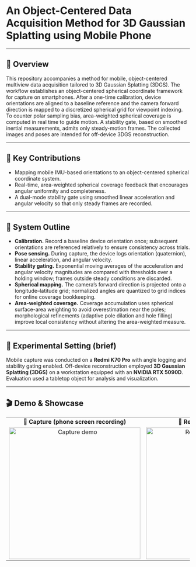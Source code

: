 # An Object-Centered Data Acquisition Method for 3D Gaussian Splatting using Mobile Phone

---

## 🔎 Overview
This repository accompanies a method for mobile, object-centered multiview data acquisition tailored to 3D Gaussian Splatting (3DGS). The workflow establishes an object-centered spherical coordinate framework for capture on smartphones. After a one-time calibration, device orientations are aligned to a baseline reference and the camera forward direction is mapped to a discretized spherical grid for viewpoint indexing. To counter polar sampling bias, area-weighted spherical coverage is computed in real time to guide motion. A stability gate, based on smoothed inertial measurements, admits only steady-motion frames. The collected images and poses are intended for off-device 3DGS reconstruction.

---

## 🧭 Key Contributions
- Mapping mobile IMU-based orientations to an object-centered spherical coordinate system.  
- Real-time, area-weighted spherical coverage feedback that encourages angular uniformity and completeness.  
- A dual-mode stability gate using smoothed linear acceleration and angular velocity so that only steady frames are recorded.

---

## 🧩 System Outline
- **Calibration.** Record a baseline device orientation once; subsequent orientations are referenced relatively to ensure consistency across trials.  
- **Pose sensing.** During capture, the device logs orientation (quaternion), linear acceleration, and angular velocity.  
- **Stability gating.** Exponential moving averages of the acceleration and angular velocity magnitudes are compared with thresholds over a holding window; frames outside steady conditions are discarded.  
- **Spherical mapping.** The camera’s forward direction is projected onto a longitude–latitude grid; normalized angles are quantized to grid indices for online coverage bookkeeping.  
- **Area-weighted coverage.** Coverage accumulation uses spherical surface-area weighting to avoid overestimation near the poles; morphological refinements (adaptive pole dilation and hole filling) improve local consistency without altering the area-weighted measure.

---

## 🧪 Experimental Setting (brief)
Mobile capture was conducted on a **Redmi K70 Pro** with angle logging and stability gating enabled. Off-device reconstruction employed **3D Gaussian Splatting (3DGS)** on a workstation equipped with an **NVIDIA RTX 5090D**. Evaluation used a tabletop object for analysis and visualization.

---

## 🎬 Demo & Showcase

<table>
  <tr>
    <td align="center"><b>📱 Capture (phone screen recording)</b></td>
    <td align="center"><b>🧱 Reconstruction result</b></td>
  </tr>
  <tr>
    <td align="center">
      <a href="https://youtube.com/shorts/GgPkMm6d0oE?si=PkVgUXQWkA1ipRn0">
        <img src="https://img.youtube.com/vi/GgPkMm6d0oE/hqdefault.jpg" width="360" alt="Capture demo">
      </a>
    </td>
    <td align="center">
      <a href="https://youtube.com/shorts/sPfwAv5vNBw?feature=share">
        <img src="https://img.youtube.com/vi/sPfwAv5vNBw/hqdefault.jpg" width="360" alt="Reconstruction demo">
      </a>
    </td>
  </tr>
</table>


